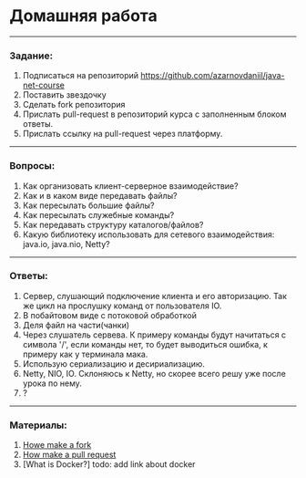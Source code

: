 # Домашняя работа

---

### Задание:

1. Подписаться на репозиторий https://github.com/azarnovdaniil/java-net-course
2. Поставить звездочку 
3. Сделать fork репозитория
4. Прислать pull-request в репозиторий курса с заполненным блоком ответы.
5. Прислать ссылку на pull-request через платформу.

---

### Вопросы:

1. Как организовать клиент-серверное взаимодействие?
2. Как и в каком виде передавать файлы?
3. Как пересылать большие файлы?
4. Как пересылать служебные команды?
5. Как передавать структуру каталогов/файлов?
6. Какую библиотеку использовать для сетевого взаимодействия: java.io, java.nio, Netty?

---

### Ответы:

1. Сервер, слушающий подключение клиента и его авторизацию. Так же цикл на прослушку команд от пользователя IO.
2. В побайтовом виде с потоковой обработкой
3. Деля файл на части(чанки)
4. Через слушатель сервева. К примеру команды будут начитаться с символа '/', если команды нет, то будет выводиться ошибка, к примеру как у терминала мака.
5. Использую сериализацию и десириализацию.
6. Netty, NIO, IO. Склоняюсь к Netty, но скорее всего решу уже после урока по нему.
7. ?

---

### Материалы:

1. [Howe make a fork](https://docs.github.com/en/github/getting-started-with-github/fork-a-repo)
2. [How make a pull request](https://docs.github.com/en/github/collaborating-with-issues-and-pull-requests/creating-a-pull-request)
3. [What is Docker?] todo: add link about docker
